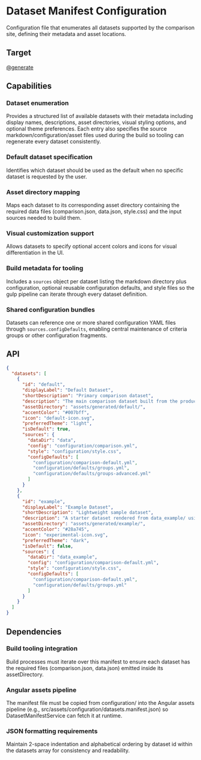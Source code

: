 # Dataset Manifest Configuration

Configuration file that enumerates all datasets supported by the comparison site, defining their metadata and asset locations.

## Target

[@generate](../../configuration/datasets.manifest.json)

## Capabilities

### Dataset enumeration

Provides a structured list of available datasets with their metadata including display names, descriptions, asset directories, visual styling options, and optional theme preferences. Each entry also specifies the source markdown/configuration/asset files used during the build so tooling can regenerate every dataset consistently.

### Default dataset specification

Identifies which dataset should be used as the default when no specific dataset is requested by the user.

### Asset directory mapping

Maps each dataset to its corresponding asset directory containing the required data files (comparison.json, data.json, style.css) and the input sources needed to build them.

### Visual customization support

Allows datasets to specify optional accent colors and icons for visual differentiation in the UI.

### Build metadata for tooling

Includes a `sources` object per dataset listing the markdown directory plus configuration, optional reusable configuration defaults, and style files so the gulp pipeline can iterate through every dataset definition.

### Shared configuration bundles

Datasets can reference one or more shared configuration YAML files through `sources.configDefaults`, enabling central maintenance of criteria groups or other configuration fragments.

## API

```json { .api }
{
  "datasets": [
    {
      "id": "default",
      "displayLabel": "Default Dataset",
      "shortDescription": "Primary comparison dataset",
      "description": "The main comparison dataset built from the production markdown files.",
      "assetDirectory": "assets/generated/default/",
      "accentColor": "#007bff",
      "icon": "default-icon.svg",
      "preferredTheme": "light",
      "isDefault": true,
      "sources": {
        "dataDir": "data",
        "config": "configuration/comparison.yml",
        "style": "configuration/style.css",
        "configDefaults": [
          "configuration/comparison-default.yml",
          "configuration/defaults/groups.yml",
          "configuration/defaults/groups-advanced.yml"
        ]
      }
    },
    {
      "id": "example", 
      "displayLabel": "Example Dataset",
      "shortDescription": "Lightweight sample dataset",
      "description": "A starter dataset rendered from data_example/ using the shared comparison-default.yml configuration.",
      "assetDirectory": "assets/generated/example/",
      "accentColor": "#28a745",
      "icon": "experimental-icon.svg",
      "preferredTheme": "dark",
      "isDefault": false,
      "sources": {
        "dataDir": "data_example",
        "config": "configuration/comparison-default.yml",
        "style": "configuration/style.css",
        "configDefaults": [
          "configuration/comparison-default.yml",
          "configuration/defaults/groups.yml"
        ]
      }
    }
  ]
}
```

## Dependencies

### Build tooling integration

Build processes must iterate over this manifest to ensure each dataset has the required files (comparison.json, data.json) emitted inside its assetDirectory.

### Angular assets pipeline

The manifest file must be copied from configuration/ into the Angular assets pipeline (e.g., src/assets/configuration/datasets.manifest.json) so DatasetManifestService can fetch it at runtime.

### JSON formatting requirements

Maintain 2-space indentation and alphabetical ordering by dataset id within the datasets array for consistency and readability.
